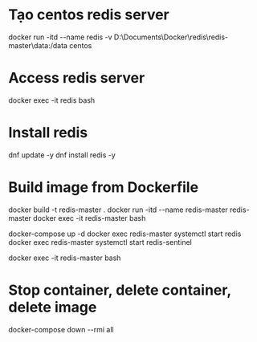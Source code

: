 # Tạo centos redis server
docker run -itd --name redis -v D:\Documents\Docker\redis\redis-master\data:/data centos
# Access redis server
docker exec -it redis bash
# Install redis
dnf update -y
dnf install redis -y


# Build image from Dockerfile
docker build -t redis-master .
docker run -itd --name redis-master redis-master
docker exec -it redis-master bash


docker-compose up -d
docker exec redis-master systemctl start redis
docker exec redis-master systemctl start redis-sentinel

docker exec -it redis-master bash

# Stop container, delete container, delete image
docker-compose down --rmi all